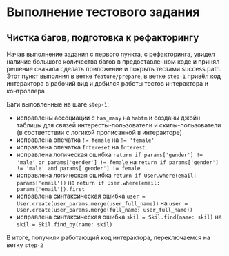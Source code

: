 # Выполнение тестового задания

## Чистка багов, подготовка к рефакторингу

Начав выполнение задания с первого пункта, с рефакторинга, увидел наличие большого количества багов в предоставленном коде и принял решение сначала сделать приложение и покрыть тестами success path. Этот пункт выполнил в ветке `feature/prepare`, в ветке `step-1` привёл код интерактора в рабочий вид и добился работы тестов интерактора и контроллера

Баги выловленные на шаге `step-1`:

* исправлены ассоциации с `has_many` на `habtm` и созданы джойн таблицы для связей интересты-пользователи и скилы-пользователи (в соответствии с логикой прописанной в интеракторе)
* исправлена опечатка `!= female` на `!= 'female'`
* исправлена опечатка `Intereset` на `Interest`
* исправлена логическая ошибка `return if params['gender'] != 'male' or params['gender'] != female` на `return if params['gender'] != 'male' and params['gender'] != female`
* исправлена логическая ошибка `return if User.where(email: params['email'])` на `return if User.where(email: params['email']).first`
* исправлена синтаксическая ошибка `user = User.create(user_params.merge(user_full_name))` на `user = User.create(user_params.merge(full_name: user_full_name))`
* исправлена синтаксическая ошибка `skil = Skil.find(name: skil)` на `skil = Skil.find_by(name: skil)`

В итоге, получили работающий код интерактора, переключаемся на ветку `step-2`


